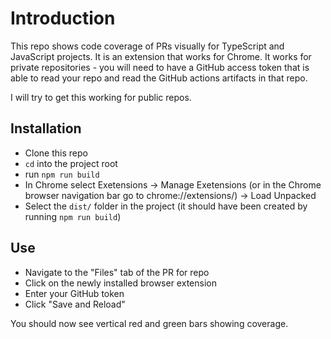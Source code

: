 # Introduction

This repo shows code coverage of PRs visually for TypeScript and JavaScript projects. It is an extension that works for Chrome. It works for private repositories - you will need to have a GitHub access token that is able to read your repo and read the GitHub actions artifacts in that repo.

I will try to get this working for public repos.

## Installation

- Clone this repo
- `cd` into the project root
- run `npm run build`
- In Chrome select Exetensions -> Manage Exetensions (or in the Chrome browser navigation bar go to chrome://extensions/) -> Load Unpacked
- Select the `dist/` folder in the project (it should have been created by running `npm run build`)

## Use

- Navigate to the "Files" tab of the PR for repo
- Click on the newly installed browser extension
- Enter your GitHub token
- Click "Save and Reload"

You should now see vertical red and green bars showing coverage.

